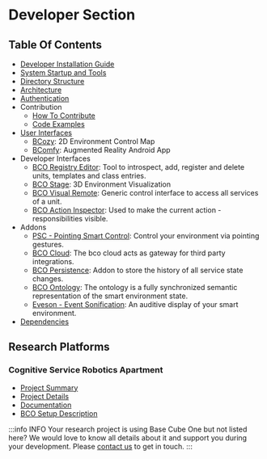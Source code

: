 ---
---

# Developer Section

## Table Of Contents

* [Developer Installation Guide](installation.md)
* [System Startup and Tools](startup-tools.md)
* [Directory Structure](directory-structure.md)
* [Architecture](architecture.md)
* [Authentication](authentication/README.md)
* Contribution
  * [How To Contribute](contribution.md)
  * [Code Examples](code-examples.md)
* [User Interfaces](ui/README.md)
  * [BCozy](ui/bcozy.md): 2D Environment Control Map 
  * [BComfy](ui/bcomfy.md): Augmented Reality Android App
* Developer Interfaces
  * [BCO Registry Editor](ui/bco-registry-editor.md): Tool to introspect, add, register and delete units, templates and class entries. 
  * [BCO Stage](https://www.techfak.uni-bielefeld.de/csra/nightly/components/pointing_smart_control.html): 3D Environment Visualization
  * [BCO Visual Remote](ui/bco-visual-remote.md): Generic control interface to access all services of a unit.
  * [BCO Action Inspector](ui/bco-action-inspector.md): Used to make the current action - responsibilities visible.
* Addons
  * [PSC - Pointing Smart Control](addon/bco-psc.md): Control your environment via pointing gestures.
  * [BCO Cloud](addon/bco-cloud.md): The bco cloud acts as gateway for third party integrations.
  * [BCO Persistence](addon/bco-persistence.md): Addon to store the history of all service state changes.
  * [BCO Ontology](addon/bco-ontology.md): The ontology is a fully synchronized semantic representation of the smart environment state.
  * [Eveson - Event Sonification](addon/bco-eveson.md): An auditive display of your smart environment.
* [Dependencies](dependencies.md)

## Research Platforms

### Cognitive Service Robotics Apartment

* [Project Summary](https://www.cit-ec.de/en/csra)
* [Project Details](https://cit-ec.de/de/cognitive-service-robotics-apartment-ambient-host)
* [Documentation](http://www.techfak.uni-bielefeld.de/techfak/csra)
* [BCO Setup Description](http://www.techfak.uni-bielefeld.de/techfak/csra/nightly/components/bco.html)

:::info INFO
Your research project is using Base Cube One but not listed here?
We would love to know all details about it and support you during your development.
Please [contact us](https://openbase.org/contact/) to get in touch.
:::



